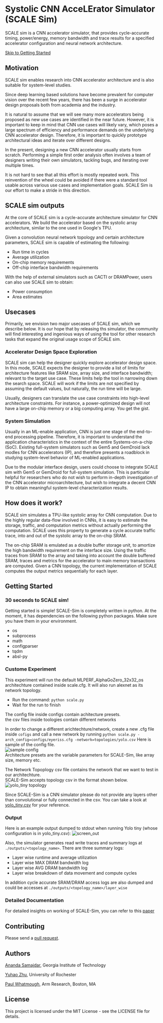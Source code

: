 # **S**ystolic **C**NN **A**cce**LE**rator Simulator (SCALE Sim)

SCALE sim is a CNN accelerator simulator, that provides cycle-accurate timing,
power/energy, memory bandwidth and trace results for a
specified accelerator configuration and neural network architecture.

[Skip to Getting Started](getting_started.md)

## Motivation

SCALE sim enables research into CNN accelerator architecture and is also suitable for system-level studies. 

Since deep learning based solutions have become prevalent for computer vision
over the recent few years, 
there has been a surge in accelerator design proposals both from academia and the industry. 

It is natural to assume that we will see many more accelerators being proposed as new use cases are identified in the near future.
However, it is important to keep in mind that CNN use cases will likely vary, which poses a large spectrum of efficiency and performance demands on the underlying CNN accelerator design. Therefore, it is important to quickly prototype architectural ideas and iterate over different designs.

In the present, designing a new CNN accelerator usually starts from scratch. 
Performing a simple first order analysis often involves a team of designers writing their own simulators, tackling bugs, and iterating over multiple times.

It is not hard to see that all this effort is mostly repeated work.
This reinvention of the wheel could be avoided if there were a standard tool usable across various use cases and implementation goals.
SCALE Sim is our effort to make a stride in this direction.

## SCALE sim outputs

At the core of SCALE sim is a cycle-accurate architecture simulator for CNN accelerators. We build the accelerator based on the systolic array architecture, similar to the one used in Google's TPU.

Given a convolution neural network topology and certain architecture parameters,
SCALE sim is capable of estimating the following:

* Run time in cycles
* Average utilization
* On-chip memory requirements
* Off-chip interface bandwidth requirements

With the help of external simulators such as CACTI or DRAMPower, users can also use SCALE sim to obtain:

* Power consumption
* Area estimates

## Usecases

Primarily, we envision two major usecases of SCALE sim, which we describe below. It is our hope that by releasing ths simulator, the community will find interesting and ingenious ways of using the tool for other research tasks that expand the original usage scope of SCALE sim.

### Accelerator Design Space Exploration
SCALE sim can help the designer quickly explore accelerator design space. In this mode, SCALE expects the designer to provide a list of limits for architecture features like SRAM size, array size, and interface bandwidth; relevant to the target use case.
These limits help the tool in narrowing down the search space.
SCALE will work if the limits are not specified by assuming the default values, but naturally, the run time will be large.

Usually, designers can translate the use case constraints into high-level architecture constraints. 
For instance, a power-optimized design will not have a large on-chip memory or a big computing array. 
You get the gist. 

### System Simulation
Usually in an ML-enable application, CNN is just one stage of the end-to-end processing pipeline. Therefore, it is important to understand the application characteristics in the context of the entire Systems-on-a-chip (SoC). Existing full-system simulators such as Gem5 and GemDroid lack modles for CNN accelerators (IP), and therefore presents a roadblock in studying system-level behavior of ML-enabled applications.

Due to the modular interface design, users could choose to integrate SCALE sim with Gem5 or GemDroid for full-system simulation. This is particular helpful for researchers who do not wish to perform in-depth investigation of the CNN accelerator microarchitecture, but wish to integrate a decent CNN IP to obtain meaningful system-level characterization results.

## How does it work?

SCALE sim simulates a TPU-like systolic array for CNN computation.
Due to the highly regular data-flow involved in CNNs, it is easy to estimate the storage, traffic, and computation metrics without actually performing the computation. 
SCALE uses this property to generate a cycle accurate traffic trace, into and out of the systolic array to the on-chip SRAM. 

The on-chip SRAM is emulated as a double buffer storage unit, to amortize the high bandwidth requirement on the interface size. 
Using the traffic traces from SRAM to the array and taking into account the double buffered SRAM, traces and metrics for the accelerator to main memory transactions are computed.
Given a CNN topology, the current implementation of SCALE computes the output metrics sequentially for each layer.


## Getting Started

### 30 seconds to SCALE sim!

Getting started is simple! SCALE-Sim is completely written in python. At the moment, it has dependencies on the following python packages. Make sure you have them in your environment.

* os
* subprocess
* math
* configparser
* tqdm
* absl-py


### Custome Experiment
This experiment will run the default MLPERF_AlphaGoZero_32x32_os architechture contained inside scale.cfg. 
It will also run alexnet as its network topology.
* Run the command: ```python scale.py```
* Wait for the run to finish

The config file inside configs contain achitecture presets.  
the csv files inside toologies contain different networks

In order to change a different arichtechture/network, create a new .cfg file inside ```cofigs``` and call a new network by running
```python scale.py -arch_config=configs/eyeriss.cfg -network=topologies/yolo.csv```
Here is sample of the config file.  
![sample config](https://raw.githubusercontent.com/AnandS09/SCALE-Sim/master/images/config_example.png "sample config")    
Architecture presets are the variable parameters for SCALE-Sim, like array size, memory etc.  

The Network Topoplogy csv file contains the network that we want to test in our architechture.  
SCALE-Sim accepts topology csv in the format shown below.  
![yolo_tiny topology](https://raw.githubusercontent.com/AnandS09/SCALE-Sim/master/images/yolo_tiny_csv.png "yolo_tiny.csv")

Since SCALE-Sim is a CNN simulator please do not provide any layers other than convolutional or fully connected in the csv.
You can take a look at 
[yolo_tiny.csv](https://raw.githubusercontent.com/AnandS09/SCALE-Sim/master/topologies/yolo_tiny.csv)
for your reference.

### Output

Here is an example output dumped to stdout when running Yolo tiny (whose configuration is in yolo_tiny.csv):
![screen_out](https://github.com/AnandS09/SCALE-Sim/blob/master/images/output.png "std_out")

Also, the simulator generates read write traces and summary logs at ```./outputs/<topology_name>```.
There are three summary logs:

* Layer wise runtime and average utilization
* Layer wise MAX DRAM bandwidth log
* Layer wise AVG DRAM bandwidth log
* Layer wise breakdown of data movement and compute cycles

In addition cycle accurate SRAM/DRAM access logs are also dumped and could be accesses at ```./outputs/<topology_name>/layer_wise```

### Detailed Documentation

For detailed insights on working of SCALE-Sim, you can refer to this [paper](https://arxiv.org/abs/1811.02883)

## Contributing

Please send a [pull request](https://help.github.com/articles/creating-a-pull-request/).

## Authors

[Ananda Samajdar](https://anands09.github.io), Georgia Institute of Technology

[Yuhao Zhu](http://yuhaozhu.com), University of Rochester

[Paul Whatmough](https://www.linkedin.com/in/paul-whatmough-2062729/), Arm Research, Boston, MA

## License

This project is licensed under the MIT License - see the LICENSE file for details.

